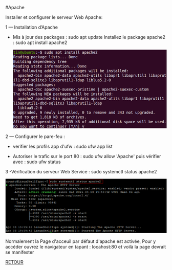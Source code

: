 #Apache

Installer et configurer le serveur Web Apache:

1 — Installation d’Apache
- Mis à jour des packages :
 sudo apt update
Installez le package apache2 :
  sudo apt install apache2
  
  <img src="https://github.com/KennyRandria/SYS/blob/main/images/aPACHE2.png" alt="">

2 — Configurer le pare-feu :
- verifier les profils app d'ufw  :
 sudo ufw app list
* Autoriser le trafic sur le port 80 : sudo ufw allow 'Apache' puis vérifier avec : sudo ufw status

3 -Vérification du serveur Web
 Service :
 sudo systemctl status apache2

<img src="https://github.com/KennyRandria/SYS/blob/main/images/APACHE.png" alt="">

Normalement la Page d'acceuil par défaut d'apache est activée,
Pour y accéder ouvrez le navigateur en tapant : locahost:80 et voilà la page devrait se manifester

<a href = 'https://github.com/KennyRandria/SYS/'>RETOUR</a>
